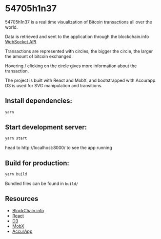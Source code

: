 # 54705h1n37

54705h1n37 is a real time visualization of Bitcoin transactions all over the world.

Data is retrieved and sent to the application through the blockchain.info [WebSocket API](https://blockchain.info/api/api_websocket).

Transactions are represented with circles, the bigger the circle, the larger the amount of bitcoin exchanged.

Hovering / clicking on the circle gives more information about the transaction.

The project is built with React and MobX, and bootstrapped with Accurapp.
D3 is used for SVG manipulation and transitions.

## Install dependencies:

```sh
yarn
```

## Start development server:

```sh
yarn start
```
head to http://localhost:8000/ to see the app running


## Build for production:

```sh
yarn build
```
Bundled files can be found in `build/`


## Resources
* [BlockChain.info](https://blockchain.info/)
* [React](https://facebook.github.io/react/)
* [D3](https://d3js.org/)
* [MobX](https://github.com/mobxjs/mobx)
* [AccurApp](https://github.com/accurat/accurapp)
